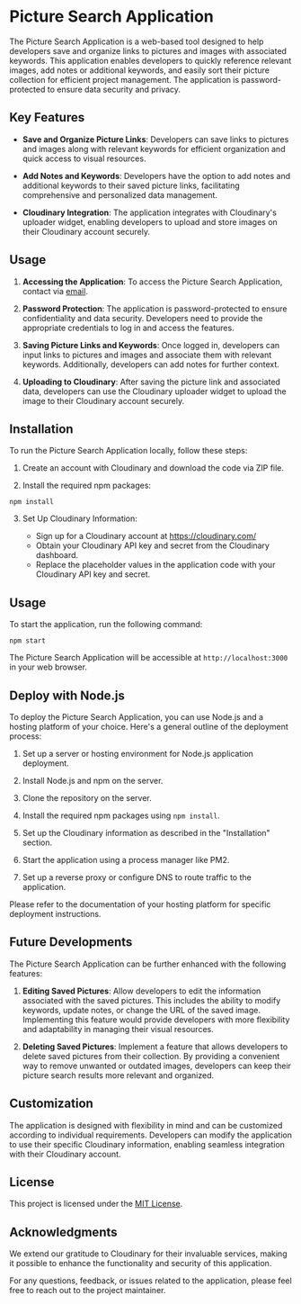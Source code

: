 # Picture Search Application

The Picture Search Application is a web-based tool designed to help developers save and organize links to pictures and images with associated keywords. This application enables developers to quickly reference relevant images, add notes or additional keywords, and easily sort their picture collection for efficient project management. The application is password-protected to ensure data security and privacy.

## Key Features

- **Save and Organize Picture Links**: Developers can save links to pictures and images along with relevant keywords for efficient organization and quick access to visual resources.

- **Add Notes and Keywords**: Developers have the option to add notes and additional keywords to their saved picture links, facilitating comprehensive and personalized data management.

- **Cloudinary Integration**: The application integrates with Cloudinary's uploader widget, enabling developers to upload and store images on their Cloudinary account securely.

## Usage

1. **Accessing the Application**: To access the Picture Search Application, contact via [email](mailto:merel.burleigh@gmail.com).

2. **Password Protection**: The application is password-protected to ensure confidentiality and data security. Developers need to provide the appropriate credentials to log in and access the features.

3. **Saving Picture Links and Keywords**: Once logged in, developers can input links to pictures and images and associate them with relevant keywords. Additionally, developers can add notes for further context.

4. **Uploading to Cloudinary**: After saving the picture link and associated data, developers can use the Cloudinary uploader widget to upload the image to their Cloudinary account securely.

## Installation

To run the Picture Search Application locally, follow these steps:

1. Create an account with Cloudinary and download the code via ZIP file. 

2. Install the required npm packages:

```
npm install
```

3. Set Up Cloudinary Information:

   - Sign up for a Cloudinary account at https://cloudinary.com/
   - Obtain your Cloudinary API key and secret from the Cloudinary dashboard.
   - Replace the placeholder values in the application code with your Cloudinary API key and secret.

## Usage

To start the application, run the following command:

```
npm start
```

The Picture Search Application will be accessible at `http://localhost:3000` in your web browser.

## Deploy with Node.js

To deploy the Picture Search Application, you can use Node.js and a hosting platform of your choice. Here's a general outline of the deployment process:

1. Set up a server or hosting environment for Node.js application deployment.

2. Install Node.js and npm on the server.

3. Clone the repository on the server.

4. Install the required npm packages using `npm install`.

5. Set up the Cloudinary information as described in the "Installation" section.

6. Start the application using a process manager like PM2.

7. Set up a reverse proxy or configure DNS to route traffic to the application.

Please refer to the documentation of your hosting platform for specific deployment instructions.

## Future Developments

The Picture Search Application can be further enhanced with the following features:

1. **Editing Saved Pictures**: Allow developers to edit the information associated with the saved pictures. This includes the ability to modify keywords, update notes, or change the URL of the saved image. Implementing this feature would provide developers with more flexibility and adaptability in managing their visual resources.

2. **Deleting Saved Pictures**: Implement a feature that allows developers to delete saved pictures from their collection. By providing a convenient way to remove unwanted or outdated images, developers can keep their picture search results more relevant and organized.

## Customization

The application is designed with flexibility in mind and can be customized according to individual requirements. Developers can modify the application to use their specific Cloudinary information, enabling seamless integration with their Cloudinary account.

## License

This project is licensed under the [MIT License](LICENSE).

## Acknowledgments

We extend our gratitude to Cloudinary for their invaluable services, making it possible to enhance the functionality and security of this application.

For any questions, feedback, or issues related to the application, please feel free to reach out to the project maintainer.

